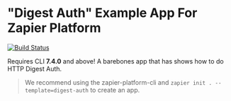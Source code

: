 # "Digest Auth" Example App For Zapier Platform

[![Build Status](https://travis-ci.org/zapier/zapier-platform-example-app-digest-auth.svg?branch=master)](https://travis-ci.org/zapier/zapier-platform-example-app-digest-auth)

Requires CLI **7.4.0** and above! A barebones app that has shows how to do HTTP Digest Auth.

> We recommend using the zapier-platform-cli and `zapier init . --template=digest-auth` to create an app.
